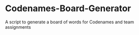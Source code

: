 # Codenames-Board-Generator
A script to generate a board of words for Codenames and team assignments
